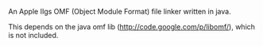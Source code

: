 An Apple IIgs OMF (Object Module Format) file linker written in java.

This depends on the java omf lib (http://code.google.com/p/libomf/), which is not included.